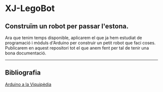 # XJ-LegoBot
## Construïm un robot per passar l'estona.
Ara que tenim temps disponible, aplicarem el que ja hem estudiat de programació i mòduls d'Arduino per construir un petit robot que faci coses.
Publicarem en aquest repositori tot el que anem fent per tal de tenir una bona documentació.

***
## Bibliografia
[Arduino a la Viquipèdia](https://ca.wikipedia.org/wiki/Arduino)
